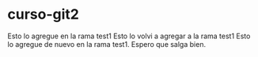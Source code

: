 # curso-git2
Esto lo agregue en la rama test1
Esto lo volvi a agregar a la rama test1
Esto lo agregue de nuevo en la rama test1. Espero que salga bien.
